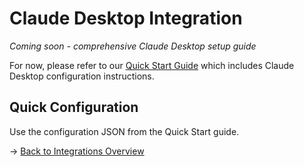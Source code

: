 # Claude Desktop Integration

*Coming soon - comprehensive Claude Desktop setup guide*

For now, please refer to our [Quick Start Guide](../getting-started/quickstart.md) which includes Claude Desktop configuration instructions.

## Quick Configuration

Use the configuration JSON from the Quick Start guide.

→ [Back to Integrations Overview](index.md)
